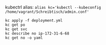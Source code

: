 kubectrl alias: `alias kc='kubectl --kubeconfig /home/vagrant/Schreibtisch/admin.conf'`

```
kc apply -f deployment.yml
kc get po
kc get svc
kc describe no ip-172-31-6-68
kc get no -o yaml
```